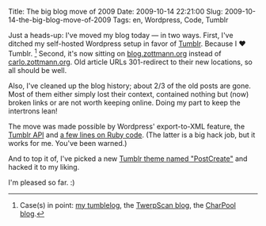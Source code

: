 Title: The big blog move of 2009
Date: 2009-10-14 22:21:00
Slug: 2009-10-14-the-big-blog-move-of-2009
Tags: en, Wordpress, Code, Tumblr


Just a heads-up: I've moved my blog today — in two ways. First, I've ditched
my self-hosted Wordpress setup in favor of [Tumblr][1]. Because I ♥
Tumblr. [^1] Second, it's now sitting on [blog.zottmann.org][3] instead of
[carlo.zottmann.org][4]. Old article URLs 301-redirect to their new locations,
so all should be well.

Also, I've cleaned up the blog history; about 2/3 of the old posts are gone.
Most of them either simply lost their context, contained nothing but (now)
broken links or are not worth keeping online. Doing my part to keep the
intertrons lean!

The move was made possible by Wordpress' export-to-XML feature, the [Tumblr
API][5] and [a few lines on Ruby code][6]. (The latter is a big hack job, but
it works for me. You've been warned.)

And to top it of, I've picked a new [Tumblr theme named "PostCreate"][7] and
hacked it to my liking.

I'm pleased so far. :)


[^1]: Case(s) in point: [my tumblelog][8], the [TwerpScan blog][9], the
      [CharPool blog][10].

   [1]: http://tumblr.com
   [2]: #fn:p213103984-1
   [3]: http://blog.zottmann.org
   [4]: http://carlo.zottmann.org
   [5]: http://www.tumblr.com/docs/api
   [6]: http://gist.github.com/210359
   [7]: http://www.tumblr.com/theme/1843
   [8]: http://tumblr.zottmann.org/
   [9]: http://blog.twerpscan.com
   [10]: http://blog.charpool.net
   [11]: #fnref:p213103984-1

